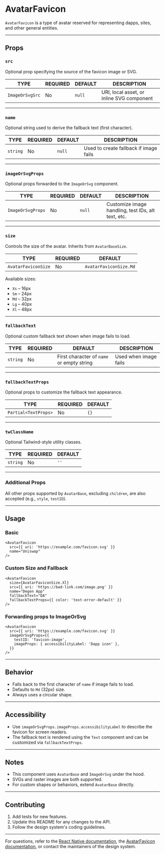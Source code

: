 # AvatarFavicon

`AvatarFavicon` is a type of avatar reserved for representing dapps, sites, and other general entities.

---

## Props

### `src`

Optional prop specifying the source of the favicon image or SVG.

| TYPE            | REQUIRED | DEFAULT | DESCRIPTION                               |
| --------------- | -------- | ------- | ----------------------------------------- |
| `ImageOrSvgSrc` | No       | `null`  | URI, local asset, or inline SVG component |

---

### `name`

Optional string used to derive the fallback text (first character).

| TYPE     | REQUIRED | DEFAULT | DESCRIPTION                            |
| -------- | -------- | ------- | -------------------------------------- |
| `string` | No       | `null`  | Used to create fallback if image fails |

---

### `imageOrSvgProps`

Optional props forwarded to the `ImageOrSvg` component.

| TYPE              | REQUIRED | DEFAULT | DESCRIPTION                                        |
| ----------------- | -------- | ------- | -------------------------------------------------- |
| `ImageOrSvgProps` | No       | `null`  | Customize image handling, test IDs, alt text, etc. |

---

### `size`

Controls the size of the avatar. Inherits from `AvatarBaseSize`.

| TYPE                | REQUIRED | DEFAULT                |
| ------------------- | -------- | ---------------------- |
| `AvatarFaviconSize` | No       | `AvatarFaviconSize.Md` |

Available sizes:

- `Xs` – 16px
- `Sm` – 24px
- `Md` – 32px
- `Lg` – 40px
- `Xl` – 48px

---

### `fallbackText`

Optional custom fallback text shown when image fails to load.

| TYPE     | REQUIRED | DEFAULT                                   | DESCRIPTION           |
| -------- | -------- | ----------------------------------------- | --------------------- |
| `string` | No       | First character of `name` or empty string | Used when image fails |

---

### `fallbackTextProps`

Optional props to customize the fallback text appearance.

| TYPE                 | REQUIRED | DEFAULT |
| -------------------- | -------- | ------- |
| `Partial<TextProps>` | No       | `{}`    |

---

### `twClassName`

Optional Tailwind-style utility classes.

| TYPE     | REQUIRED | DEFAULT |
| -------- | -------- | ------- |
| `string` | No       | `''`    |

---

### Additional Props

All other props supported by `AvatarBase`, excluding `children`, are also accepted (e.g., `style`, `testID`).

---

## Usage

### Basic

```tsx
<AvatarFavicon
  src={{ uri: 'https://example.com/favicon.svg' }}
  name="Uniswap"
/>
```

### Custom Size and Fallback

```tsx
<AvatarFavicon
  size={AvatarFaviconSize.Xl}
  src={{ uri: 'https://bad-link.com/image.png' }}
  name="Degen App"
  fallbackText="DA"
  fallbackTextProps={{ color: 'text-error-default' }}
/>
```

### Forwarding props to ImageOrSvg

```tsx
<AvatarFavicon
  src={{ uri: 'https://example.com/favicon.svg' }}
  imageOrSvgProps={{
    testID: 'favicon-image',
    imageProps: { accessibilityLabel: 'Dapp icon' },
  }}
/>
```

---

## Behavior

- Falls back to the first character of `name` if image fails to load.
- Defaults to `Md` (32px) size.
- Always uses a circular shape.

---

## Accessibility

- Use `imageOrSvgProps.imageProps.accessibilityLabel` to describe the favicon for screen readers.
- The fallback text is rendered using the `Text` component and can be customized via `fallbackTextProps`.

---

## Notes

- This component uses `AvatarBase` and `ImageOrSvg` under the hood.
- SVGs and raster images are both supported.
- For custom shapes or behaviors, extend `AvatarBase` directly.

---

## Contributing

1. Add tests for new features.
2. Update this README for any changes to the API.
3. Follow the design system's coding guidelines.

---

For questions, refer to the [React Native documentation](https://reactnative.dev/docs), the [AvatarFavicon documentation](#), or contact the maintainers of the design system.
